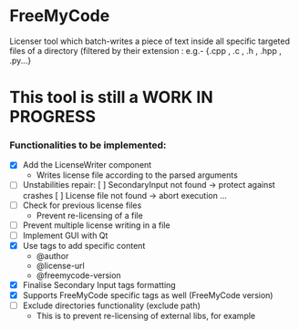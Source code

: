 # FreeMyCode
Licenser tool which batch-writes a piece of text inside all specific targeted files of a directory (filtered by their extension : e.g.- {.cpp , .c , .h , .hpp , .py...}

# This tool is still a WORK IN PROGRESS
### Functionalities to be implemented:
- [x] Add the LicenseWriter component
   * Writes license file according to the parsed arguments
- [ ] Unstabilities repair:
     [ ] SecondaryInput not found -> protect against crashes
     [ ] License file not found -> abort execution
     ...
- [ ] Check for previous license files
   * Prevent re-licensing of a file
- [ ] Prevent multiple license writing in a file
- [ ] Implement GUI with Qt
- [x] Use tags to add specific content
   * @author
   * @license-url
   * @freemycode-version
- [x] Finalise Secondary Input tags formatting
- [x] Supports FreeMyCode specific tags as well (FreeMyCode version)
- [ ] Exclude directories functionality (exclude path) 
   * This is to prevent re-licensing of external libs, for example
